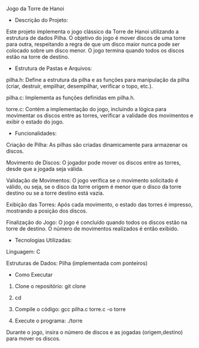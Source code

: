 Jogo da Torre de Hanoi


- Descrição do Projeto:

Este projeto implementa o jogo clássico da Torre de Hanoi utilizando a estrutura de dados Pilha. O objetivo do jogo é mover discos de uma torre para outra, respeitando a regra de que um disco maior nunca pode ser colocado sobre um disco menor. O jogo termina quando todos os discos estão na torre de destino.


- Estrutura de Pastas e Arquivos:


pilha.h: Define a estrutura da pilha e as funções para manipulação da pilha (criar, destruir, empilhar, desempilhar, verificar o topo, etc.).

pilha.c: Implementa as funções definidas em pilha.h.

torre.c: Contém a implementação do jogo, incluindo a lógica para movimentar os discos entre as torres, verificar a validade dos movimentos e exibir o estado do jogo.


- Funcionalidades:
  
Criação de Pilha: As pilhas são criadas dinamicamente para armazenar os discos.

Movimento de Discos: O jogador pode mover os discos entre as torres, desde que a jogada seja válida.

Validação de Movimentos: O jogo verifica se o movimento solicitado é válido, ou seja, se o disco da torre origem é menor que o disco da torre destino ou se a torre destino está vazia.

Exibição das Torres: Após cada movimento, o estado das torres é impresso, mostrando a posição dos discos.

Finalização do Jogo: O jogo é concluído quando todos os discos estão na torre de destino. O número de movimentos realizados é então exibido.


- Tecnologias Utilizadas:


Linguagem: C

Estruturas de Dados: Pilha (implementada com ponteiros)


- Como Executar


1. Clone o repositório: git clone <url-do-repositorio>

2. cd <diretorio-do-repositorio>

3. Compile o código: gcc pilha.c torre.c -o torre

4. Execute o programa: ./torre
   
Durante o jogo, insira o número de discos e as jogadas (origem,destino) para mover os discos.


